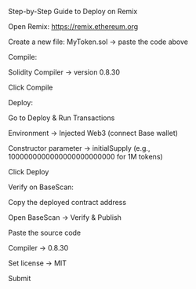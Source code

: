 Step-by-Step Guide to Deploy on Remix

Open Remix: https://remix.ethereum.org

Create a new file: MyToken.sol → paste the code above

Compile:

Solidity Compiler → version 0.8.30

Click Compile

Deploy:

Go to Deploy & Run Transactions

Environment → Injected Web3 (connect Base wallet)

Constructor parameter → initialSupply (e.g., 1000000000000000000000000 for 1M tokens)

Click Deploy

Verify on BaseScan:

Copy the deployed contract address

Open BaseScan → Verify & Publish

Paste the source code

Compiler → 0.8.30

Set license → MIT

Submit
